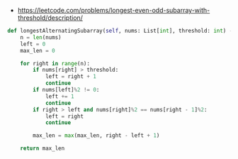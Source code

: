 -   https://leetcode.com/problems/longest-even-odd-subarray-with-threshold/description/

```python
def longestAlternatingSubarray(self, nums: List[int], threshold: int) -> int:
	n = len(nums)
	left = 0
	max_len = 0

	for right in range(n):
		if nums[right] > threshold:
			left = right + 1
			continue
		if nums[left]%2 != 0:
			left += 1
			continue
		if right > left and nums[right]%2 == nums[right - 1]%2:
			left = right
			continue

		max_len = max(max_len, right - left + 1)

	return max_len
```
